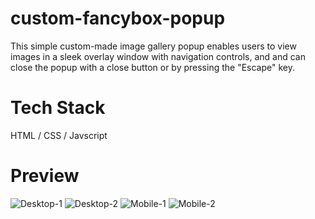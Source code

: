 # custom-fancybox-popup
This simple custom-made image gallery popup enables users to view images in a sleek overlay window with navigation controls, and and can close the popup with a close button or by pressing the "Escape" key.

# Tech Stack
HTML / CSS / Javscript

# Preview
![Desktop-1](https://github.com/user-attachments/assets/73d3d02b-24e0-417e-833f-0bce6ab89c12)
![Desktop-2](https://github.com/user-attachments/assets/9c2bed68-79ba-4443-972d-4aedb4af5558)
![Mobile-1](https://github.com/user-attachments/assets/f2f0bf9b-deeb-4af3-9d9f-26926969e0d2)
![Mobile-2](https://github.com/user-attachments/assets/4af1d60d-cc0d-4c6c-bf94-21d8b6cbec65)


